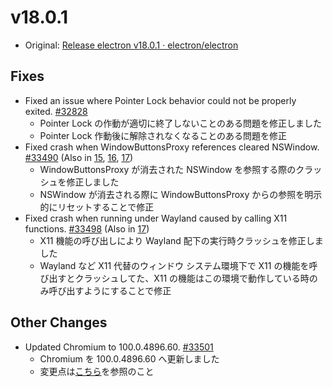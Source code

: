 # v18.0.1

- Original: [Release electron v18.0.1 · electron/electron](https://github.com/electron/electron/releases/tag/v18.0.1)

## Fixes

- Fixed an issue where Pointer Lock behavior could not be properly exited. [#32828](https://github.com/electron/electron/pull/32828)
  - Pointer Lock の作動が適切に終了しないことのある問題を修正しました
  - Pointer Lock 作動後に解除されなくなることのある問題を修正
- Fixed crash when WindowButtonsProxy references cleared NSWindow. [#33490](https://github.com/electron/electron/pull/33490) (Also in [15](https://github.com/electron/electron/pull/33487), [16](https://github.com/electron/electron/pull/33489), [17](https://github.com/electron/electron/pull/33488))
  - WindowButtonsProxy が消去された NSWindow を参照する際のクラッシュを修正しました
  - NSWindow が消去される際に WindowButtonsProxy からの参照を明示的にリセットすることで修正
- Fixed crash when running under Wayland caused by calling X11 functions. [#33498](https://github.com/electron/electron/pull/33498) (Also in [17](https://github.com/electron/electron/pull/33499))
  - X11 機能の呼び出しにより Wayland 配下の実行時クラッシュを修正しました
  - Wayland など X11 代替のウィンドウ システム環境下で X11 の機能を呼び出すとクラッシュしてた、X11 の機能はこの環境で動作している時のみ呼び出すようにすることで修正

## Other Changes

- Updated Chromium to 100.0.4896.60. [#33501](https://github.com/electron/electron/pull/33501)
  - Chromium を 100.0.4896.60 へ更新しました
  - 変更点は[こちら](https://chromium.googlesource.com/chromium/src/+log/100.0.4896.56..100.0.4896.60?n=10000&pretty=fuller)を参照のこと
